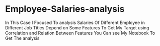 # Employee-Salaries-analysis
In This Case I Focused To analysis Salaries Of Different Employee in Different Job Titles Depend on Some Features To Get My Target using Correlation and Relation Between Features You Can see My Notebook To Get The analysis 
